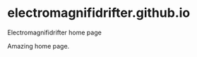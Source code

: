 # electromagnifidrifter.github.io
Electromagnifidrifter home page

Amazing home page.  

  
  
  
      
        
            
    
        
  
          

  
  
    

        
  

    
    
    

  
  



    
  

  

  
    
  
  


    
    





    
  

  
  
  

  
  


     









  









